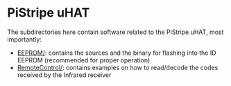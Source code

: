 # PiStripe uHAT

The subdirectories here contain software related to the PiStripe uHAT, most importantly:
- [EEPROM/](EPROM): contains the sources and the binary for flashing into the ID EEPROM (recommended for proper operation)
- [RemoteControl/](RemoteControl): contains examples on how to read/decode the codes received by the Infrared receiver
 
